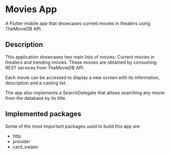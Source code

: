 # Movies App

A Flutter mobile app that showcases current movies in theaters using TheMovieDB API.

## Description

This application showcases two main lists of movies: Current movies in theaters and trending movies. These movies are obtained by consuming REST services from TheMovieDB API.

Each movie can be accessed to display a new screen with its information, description and a casting list.

The app also implements a SearchDelegate that allows searching any movie from the database by its title.

## Implemented packages

Some of the most important packages used to build this app are:

- http
- provider
- card_swiper

